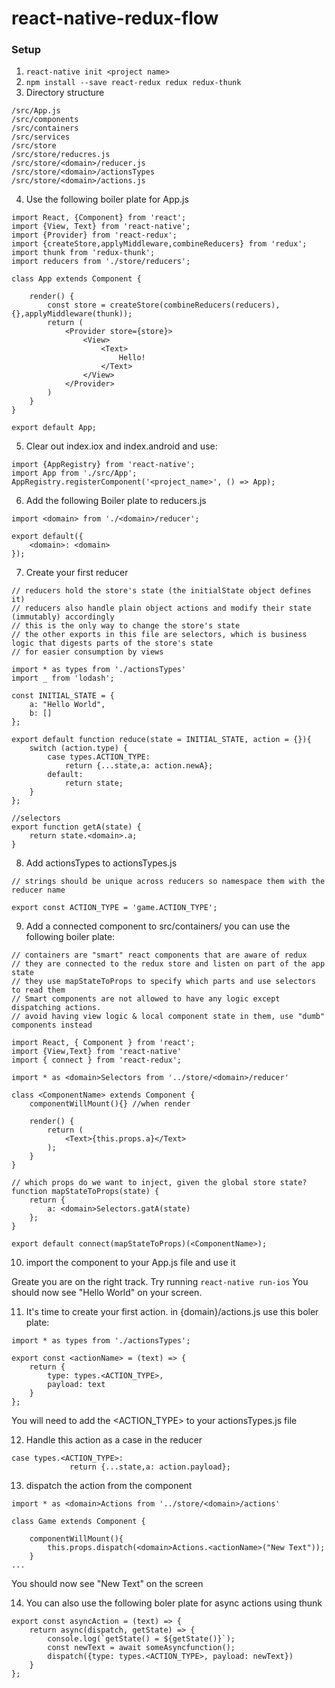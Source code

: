 # react-native-redux-flow
### Setup
1. ```react-native init <project name>```
2. ```npm install --save react-redux redux redux-thunk```
3. Directory structure  
```/src
/src/App.js
/src/components  
/src/containers  
/src/services
/src/store  
/src/store/reducres.js  
/src/store/<domain>/reducer.js
/src/store/<domain>/actionsTypes
/src/store/<domain>/actions.js
```  
4. Use the following boiler plate for App.js
 ```
 import React, {Component} from 'react';
 import {View, Text} from 'react-native';
 import {Provider} from 'react-redux';
 import {createStore,applyMiddleware,combineReducers} from 'redux';
 import thunk from 'redux-thunk';
 import reducers from './store/reducers';
 
 class App extends Component {
 
     render() {
         const store = createStore(combineReducers(reducers),{},applyMiddleware(thunk));
         return (
             <Provider store={store}>
                 <View>
                     <Text>
                         Hello!
                     </Text>
                 </View>
             </Provider>
         )
     }
 }
 
 export default App;
```
5. Clear out index.iox and index.android and use:
```
import {AppRegistry} from 'react-native';
import App from './src/App';
AppRegistry.registerComponent('<project_name>', () => App);
```
6. Add the following Boiler plate to reducers.js
```
import <domain> from './<domain>/reducer';

export default({
    <domain>: <domain>
});
```

7. Create your first <domain> reducer

```
// reducers hold the store's state (the initialState object defines it)
// reducers also handle plain object actions and modify their state (immutably) accordingly
// this is the only way to change the store's state
// the other exports in this file are selectors, which is business logic that digests parts of the store's state
// for easier consumption by views

import * as types from './actionsTypes'
import _ from 'lodash';

const INITIAL_STATE = {
    a: "Hello World",
    b: []
};

export default function reduce(state = INITIAL_STATE, action = {}){
    switch (action.type) {
        case types.ACTION_TYPE:
            return {...state,a: action.newA};
        default:
            return state;
    }
};

//selectors
export function getA(state) {
    return state.<domain>.a;
}
```

8. Add actionsTypes to actionsTypes.js

```
// strings should be unique across reducers so namespace them with the reducer name

export const ACTION_TYPE = 'game.ACTION_TYPE';
```

9. Add a connected component to src/containers/ you can use the following boiler plate:  

```
// containers are "smart" react components that are aware of redux
// they are connected to the redux store and listen on part of the app state
// they use mapStateToProps to specify which parts and use selectors to read them
// Smart components are not allowed to have any logic except dispatching actions.
// avoid having view logic & local component state in them, use "dumb" components instead

import React, { Component } from 'react';
import {View,Text} from 'react-native'
import { connect } from 'react-redux';

import * as <domain>Selectors from '../store/<domain>/reducer'

class <ComponentName> extends Component {
    componentWillMount(){} //when render

    render() {
        return (
            <Text>{this.props.a}</Text>
        );
    }
}

// which props do we want to inject, given the global store state?
function mapStateToProps(state) {
    return {
        a: <domain>Selectors.gatA(state)
    };
}

export default connect(mapStateToProps)(<ComponentName>);
```

10. import the component to your App.js file and use it

Greate you are on the right track. Try running `react-native run-ios` You should now see "Hello World" on your screen.

11. It's time to create your first action. in {domain}/actions.js use this boler plate:

```
import * as types from './actionsTypes';

export const <actionName> = (text) => {
    return {
        type: types.<ACTION_TYPE>,
        payload: text
    }
};
```
You will need to add the <ACTION_TYPE> to your actionsTypes.js file

12. Handle this action as a case in the reducer

```
case types.<ACTION_TYPE>:
             return {...state,a: action.payload};
```

13. dispatch the action from the component

```
import * as <domain>Actions from '../store/<domain>/actions'

class Game extends Component {

    componentWillMount(){
        this.props.dispatch(<domain>Actions.<actionName>("New Text"));
    }
...
```
You should now see "New Text" on the screen

14. You can also use the following boler plate for async actions using thunk

```
export const asyncAction = (text) => {
    return async(dispatch, getState) => {
        console.log(`getState() = ${getState()}`);
        const newText = await someAsyncfunction();
        dispatch({type: types.<ACTION_TYPE>, payload: newText})
    }
};
```

